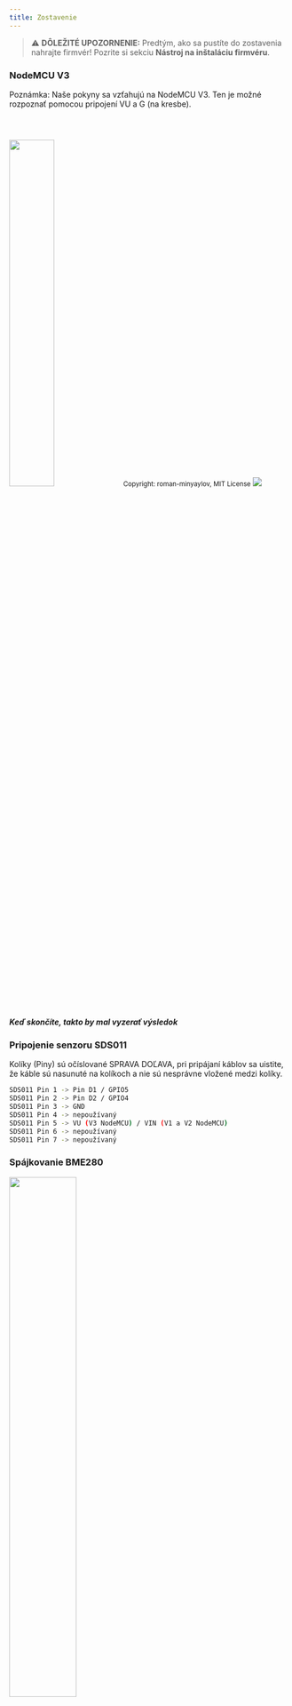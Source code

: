 ```yaml
---
title: Zostavenie
---
```


> ⚠️ **DÔLEŽITÉ UPOZORNENIE:**
Predtým, ako sa pustíte do zostavenia nahrajte firmvér!
Pozrite si sekciu __Nástroj na inštaláciu firmvéru__.

### NodeMCU V3
Poznámka: Naše pokyny sa vzťahujú na NodeMCU V3. Ten je možné rozpoznať pomocou pripojení VU a G (na kresbe).

<img src="../docs/airrohr/airrohr-wiring-sds011-bme280.jpg" style="width:40%; margin-top: 3em"/>
<small>Copyright: roman-minyaylov, MIT License</small>


<img src="../docs/airrohr/nodemcu-v3-bme280.jpeg" style="margin-top: 1em"/>

##### Keď skončíte, takto by mal vyzerať výsledok


### Pripojenie senzoru SDS011
Kolíky (Piny) sú očíslované SPRAVA DOĽAVA, pri pripájaní káblov sa uistite, že káble sú nasunuté na kolíkoch a nie sú nesprávne vložené medzi kolíky.
```bash
SDS011 Pin 1 -> Pin D1 / GPIO5
SDS011 Pin 2 -> Pin D2 / GPIO4
SDS011 Pin 3 -> GND
SDS011 Pin 4 -> nepoužívaný
SDS011 Pin 5 -> VU (V3 NodeMCU) / VIN (V1 a V2 NodeMCU)
SDS011 Pin 6 -> nepoužívaný
SDS011 Pin 7 -> nepoužívaný
```

### Spájkovanie BME280
<img src="../docs/airrohr/solder-a-bme-280.jpeg" style="width:49%; padding-right: 0.5em" class="items-center"/>
<img src="../docs/airrohr/solder-bme-280.jpeg" style="width:49%;">

Pripojte kolíkovú lištu k doske BME280. Spájkujte ju zozadu. Medzery medzi kolíkmi sú veľmi malé, takže buďte trpezliví a opatrní.  

Trik spočíva v tom, že pritlačíte špičku spájkovačky na kolík, trochu ho ohrejete a potom zľahka nanesiete cín.  



### Pripojenie BME280
Kolíky (Piny) sú číslované ZĽAVA DOPRAVA.
```bash
VIN -> Pin 3V3 (3.3V)
GND->  GND/G
SDA -> PIN D3
SCL -> Pin D4
```

### Zviažte všetko dohromady

 ##### Sťahovacou svorkou spojte NodeMCU s SDS011 tak, ako vidíte na obrázku
<img src="../docs/airrohr/tie-air-quality-sensor-together.jpeg"/>
Pomocou svorky spojte NodeMCU (ESP8266) a senzor prachových častíc SDS011 tak, aby anténa Wifi (kovový pliešok s textom WiFi) smerovala preč od senzora.

 ##### Pripojte ohybnú hadičku
 <img src="../docs/airrohr/sds011-with-tube.jpeg" style="width:49%; padding-right: 0.5em"/>
 <img src="../docs/airrohr/bme280-tied-to-tube.jpeg" style="width:49%;">

* Pripojte hadičku k senzoru SDS011.
* Použite ďalšiu svorku na pripojenie BME280 senzora k hadičke.
* Prevlečte USB kábel cez kolienko. Namontujte SDS011 tak, aby NodeMCU smerovala hore a ventilátor smeroval dole.


 ##### Vložte senzor do plastového kolena
* Zasuňte súčiastky do kolena tak, aby sa zasekli vo vnútri.
* USB kábel, ohybná hadička a senzor BME280 by mali trčať z konca plastového kolena.
* Zatlačte do seba oba plastové kolená.

<img src="../docs/airrohr/sds011-jammed-into-tube.jpeg"/>

 ##### Finalizácia
* Snímač teploty na ohybnej hadičke umiestnite tak, aby bola na okraji kolena.
* Odrežte hadičku na konci kolena.
* Voliteľné: Otvorené konce kolien môžete zakryť jemnou sieťkou. Vzduch tak môže prúdiť, ale hmyz zostáva vonku.

<img src="../docs/airrohr/position-bme280.jpeg"/>
